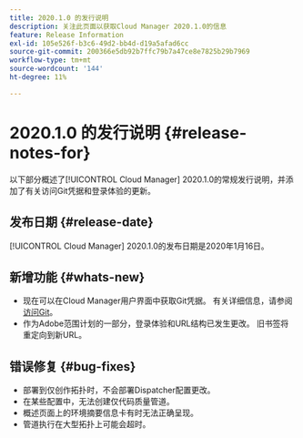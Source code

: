 ```yaml
---
title: 2020.1.0 的发行说明
description: 关注此页面以获取Cloud Manager 2020.1.0的信息
feature: Release Information
exl-id: 105e526f-b3c6-49d2-bb4d-d19a5afad6cc
source-git-commit: 200366e5db92b7ffc79b7a47ce8e7825b29b7969
workflow-type: tm+mt
source-wordcount: '144'
ht-degree: 11%

---
```


# 2020.1.0 的发行说明 {#release-notes-for}

以下部分概述了[!UICONTROL Cloud Manager] 2020.1.0的常规发行说明，并添加了有关访问Git凭据和登录体验的更新。

## 发布日期 {#release-date}

[!UICONTROL Cloud Manager] 2020.1.0的发布日期是2020年1月16日。

## 新增功能 {#whats-new}

* 现在可以在Cloud Manager用户界面中获取Git凭据。 有关详细信息，请参阅[访问Git](/help/managing-code/managing-repositories.md)。
* 作为Adobe范围计划的一部分，登录体验和URL结构已发生更改。 旧书签将重定向到新URL。


## 错误修复 {#bug-fixes}

* 部署到仅创作拓扑时，不会部署Dispatcher配置更改。
* 在某些配置中，无法创建仅代码质量管道。
* 概述页面上的环境摘要信息卡有时无法正确呈现。
* 管道执行在大型拓扑上可能会超时。
